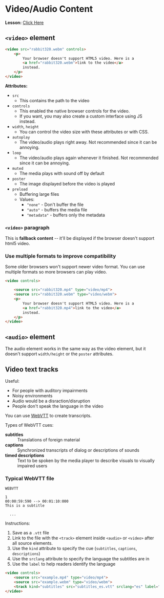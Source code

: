 # Video/Audio Content

__Lesson:__ [Click Here](https://developer.mozilla.org/en-US/docs/Learn/HTML/Multimedia_and_embedding/Video_and_audio_content)

## `<video>` element

```html
<video src="rabbit320.webm" controls>
    <p>
        Your browser doesn't support HTML5 video. Here is a 
        <a href="rabbit320.webm">link to the video</a>
        instead.
    </p>
</video>
```

__Attributes:__

* `src`
  * This contains the path to the video
* `controls`
  * This enabled the native browser controls for the video.
  * If you want, you may also create a custom interface using JS instead.
* `width`, `height`
  * You can control the video size with these attributes or with CSS.
* `autoplay`
  * The video/audio plays right away. Not recommended since it can be annoying.
* `loop`
  * The video/audio plays again whenever it finished. Not recommended since it can be annoying.
* `muted`
  * The media plays with sound off by default
* `poster`
  * The image displayed before the video is played
* `preload`
  * Buffering large files
  * Values:
    * `"none"` - Don't buffer the file
    * `"auto"` - buffers the media file
    * `"metadata"` - buffers only the metadata

### `<video>` paragraph

This is __fallback content__ -- it'll be displayed if the browser doesn't
support html5 video.

### Use multiple formats to improve compatibility

Some older browsers won't support newer video format. You can use multiple formats
so more browsers can play video.

```html
<video controls>

    <source src="rabbit320.mp4" type="video/mp4">
    <source src="rabbit320.webm" type="video/webm">
    <p>
        Your browser doesn't support HTML5 video. Here is a 
        <a href="rabbit320.mp4">link to the video</a>
        instead.
    </p>
</video>
```

## `<audio>` element

The audio element works in the same way as the video element,
but it doesn't support `width/height` or the `poster` attributes.

## Video text tracks

Useful:

* For people with auditory impairments
* Noisy environments
* Audio would be a disraction/disruption
* People don't speak the language in the video

You can use [WebVTT](https://developer.mozilla.org/en-US/docs/Web/API/WebVTT_API) to create transcripts.

Types of WebVTT cues:

<dl>

<dt><strong>subtitles</strong></dt>
<dd>Translations of foreign material</dd>

<dt><strong>captions</strong><dt>
<dd>Synchronized transcripts of dialog or descriptions of sounds</dd>

<dt><strong>timed descriptions</strong></dt>
<dd>Text to be spoken by the media player to describe visuals to visually
impaired users</dd>

</dl>

### Typical WebVTT file

```webvtt
WEBVTT

1
00:00:59:590 --> 00:01:10:000
This is a subtitle

  ...
```

Instructions:

1. Save as a `.vtt` file
2. Link to the file with the `<track>` element inside `<audio>` or `<video>` after all source elements.
3. Use the `kind` attribute to specify the cue (`subtitles`, `captions`, `descriptions`)
4. Use the `srclang` attribute to specify the language the subtitles are in
5. Use the `label` to help readers identify the language

```html
<video controls>
    <source src="example.mp4" type="video/mp4">
    <source src="example.webm" type="video/webm">
    <track kind="subtitles" src="subtitles_es.vtt" srclang="es" label="Spanish">
</video>
```
